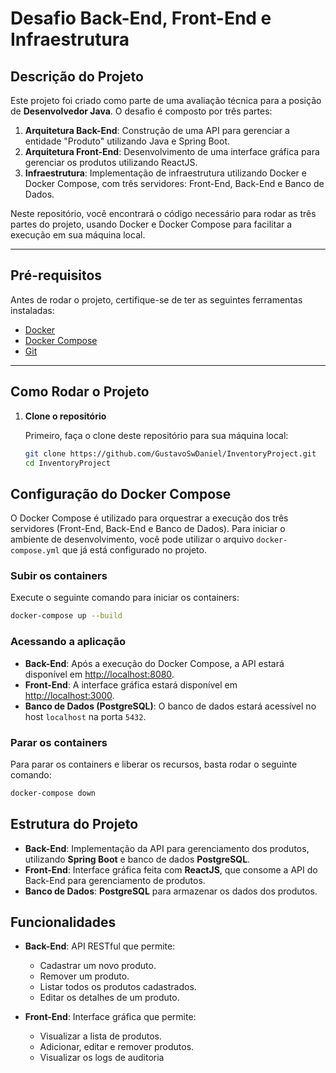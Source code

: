 # Desafio Back-End, Front-End e Infraestrutura

## Descrição do Projeto

Este projeto foi criado como parte de uma avaliação técnica para a posição de **Desenvolvedor Java**. O desafio é composto por três partes:

1. **Arquitetura Back-End**: Construção de uma API para gerenciar a entidade "Produto" utilizando Java e Spring Boot.
2. **Arquitetura Front-End**: Desenvolvimento de uma interface gráfica para gerenciar os produtos utilizando ReactJS.
3. **Infraestrutura**: Implementação de infraestrutura utilizando Docker e Docker Compose, com três servidores: Front-End, Back-End e Banco de Dados.

Neste repositório, você encontrará o código necessário para rodar as três partes do projeto, usando Docker e Docker Compose para facilitar a execução em sua máquina local.

---

## Pré-requisitos

Antes de rodar o projeto, certifique-se de ter as seguintes ferramentas instaladas:

- [Docker](https://www.docker.com/get-started)
- [Docker Compose](https://docs.docker.com/compose/install/)
- [Git](https://git-scm.com/)

---

## Como Rodar o Projeto

1. **Clone o repositório**

   Primeiro, faça o clone deste repositório para sua máquina local:

   ```bash
   git clone https://github.com/GustavoSwDaniel/InventoryProject.git
   cd InventoryProject
   ```

## Configuração do Docker Compose

O Docker Compose é utilizado para orquestrar a execução dos três servidores (Front-End, Back-End e Banco de Dados). Para iniciar o ambiente de desenvolvimento, você pode utilizar o arquivo `docker-compose.yml` que já está configurado no projeto.

### Subir os containers

Execute o seguinte comando para iniciar os containers:

```bash
docker-compose up --build
```

### Acessando a aplicação

- **Back-End**: Após a execução do Docker Compose, a API estará disponível em [http://localhost:8080](http://localhost:8080).
- **Front-End**: A interface gráfica estará disponível em [http://localhost:3000](http://localhost:3000).
- **Banco de Dados (PostgreSQL)**: O banco de dados estará acessível no host `localhost` na porta `5432`.

### Parar os containers

Para parar os containers e liberar os recursos, basta rodar o seguinte comando:

```bash
docker-compose down
```

## Estrutura do Projeto

- **Back-End**: Implementação da API para gerenciamento dos produtos, utilizando **Spring Boot** e banco de dados **PostgreSQL**.
- **Front-End**: Interface gráfica feita com **ReactJS**, que consome a API do Back-End para gerenciamento de produtos.
- **Banco de Dados**: **PostgreSQL** para armazenar os dados dos produtos.

## Funcionalidades

- **Back-End**: API RESTful que permite:
  - Cadastrar um novo produto.
  - Remover um produto.
  - Listar todos os produtos cadastrados.
  - Editar os detalhes de um produto.

- **Front-End**: Interface gráfica que permite:
  - Visualizar a lista de produtos.
  - Adicionar, editar e remover produtos.
  - Visualizar os logs de auditoria
